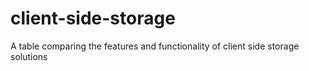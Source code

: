 # client-side-storage
A table comparing the features and functionality of client side storage solutions
